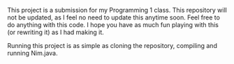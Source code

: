 This project is a submission for my Programming 1 class. This repository will not be updated, as I feel no need to update this anytime soon.
Feel free to do anything with this code. I hope you have as much fun playing with this (or rewriting it) as I had making it.

Running this project is as simple as cloning the repository, compiling and running Nim.java. 

